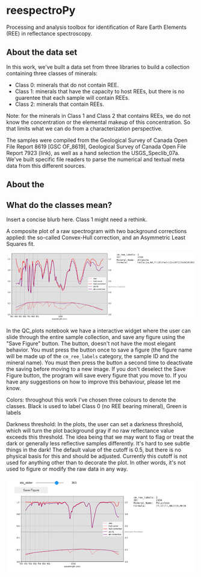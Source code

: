 # reespectroPy
Processing and analysis toolbox for identification of Rare Earth Elements (REE) in reflectance spectroscopy.

## About the data set

In this work, we've built a data set from three libraries to build a collection containing three classes of minerals:

- Class 0: minerals that do not contain REE.
- Class 1: minerals that have the capacity to host REEs, but there is no guarentee that each sample will contain REEs.
- Class 2: minerals that contain REEs.

Note: for the minerals in Class 1 and Class 2 that contains REEs, we do not know the concentration or the elemental makeup of this concentration. So that limits what we can do from a characterization perspective. 

The samples were compiled from the Geological Survey of Canada Open File Report 8619 [GSC OF_8619], Geological Survey of Canada Open File Report 7923 (link), as well as a hand selection the USGS_Speclib_07a. We've built specific file readers to parse the numerical and textual meta data from this different sources.

## About the 

## What do the classes mean?

Insert a concise blurb here. Class 1 might need a rethink.



A composite plot of a raw spectrogram with two background corrections applied: the so-called Convex-Hull correction, and an Asymmetric Least Squares fit.

![Example of sample 2399 (Allanite)](/images/2399_allanite.png)

In the QC_plots notebook we have a interactive widget where the user can slide through the entire sample collection, and save any figure using the "Save Figure" button. The button, doesn't not have the most elegant behavior. You must press the button once to save a figure (the figure name will be made up of the `cm_ree_labels` category, the sample ID and the mineral name). You must then press the button a second time to deactivate the saving before moving to a new image. If you don't deselect the Save Figure button, the program will save every figure that you move to. If you have any suggestions on how to improve this behaviour, please let me know.

Colors: throughout this work I've chosen three colours to denote the classes. Black is used to label Class 0 (no REE bearing mineral), Green is labels

Darkness threshold: In the plots, the user can set a darkness threshold, which will turn the plot background gray if no raw reflectance value exceeds this threshold. The idea being that we may want to flag or treat the dark or generally less reflective samples differently. It's hard to see subtle things in the dark! The default value of the cutoff is 0.5, but there is no physical basis for this and should be adjusted. Currently this cutoff is not used for anything other than to decorate the plot. In other words, it's not used to figure or modify the raw data in any way.


![Example of sample 2104 (Polycrase)](/images/2104_polycrase.png)
